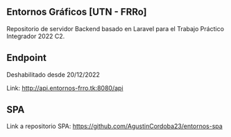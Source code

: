 ## Entornos Gráficos [UTN - FRRo]

Repositorio de servidor Backend basado en Laravel para el Trabajo Práctico Integrador 2022 C2. 

## Endpoint

Deshabilitado desde 20/12/2022

Link: http://api.entornos-frro.tk:8080/api

## SPA

Link a repositorio SPA: https://github.com/AgustinCordoba23/entornos-spa

